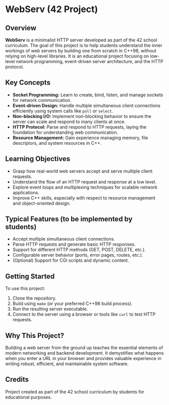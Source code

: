 # WebServ (42 Project)

## Overview

**WebServ** is a minimalist HTTP server developed as part of the 42 school curriculum. The goal of this project is to help students understand the inner workings of web servers by building one from scratch in C++98, without relying on high-level libraries. It is an educational project focusing on low-level network programming, event-driven server architecture, and the HTTP protocol.

## Key Concepts

- **Socket Programming:** Learn to create, bind, listen, and manage sockets for network communication.
- **Event-driven Design:** Handle multiple simultaneous client connections efficiently using system calls like `poll` or `select`.
- **Non-blocking I/O:** Implement non-blocking behavior to ensure the server can scale and respond to many clients at once.
- **HTTP Protocol:** Parse and respond to HTTP requests, laying the foundation for understanding web communication.
- **Resource Management:** Gain experience managing memory, file descriptors, and system resources in C++.

## Learning Objectives

- Grasp how real-world web servers accept and serve multiple client requests.
- Understand the flow of an HTTP request and response at a low level.
- Explore event loops and multiplexing techniques for scalable network applications.
- Improve C++ skills, especially with respect to resource management and object-oriented design.

## Typical Features (to be implemented by students)

- Accept multiple simultaneous client connections.
- Parse HTTP requests and generate basic HTTP responses.
- Support for different HTTP methods (GET, POST, DELETE, etc.).
- Configurable server behavior (ports, error pages, routes, etc.).
- (Optional) Support for CGI scripts and dynamic content.

## Getting Started

To use this project:
1. Clone the repository.
2. Build using `make` (or your preferred C++98 build process).
3. Run the resulting server executable.
4. Connect to the server using a browser or tools like `curl` to test HTTP requests.

## Why This Project?

Building a web server from the ground up teaches the essential elements of modern networking and backend development. It demystifies what happens when you enter a URL in your browser and provides valuable experience in writing robust, efficient, and maintainable system software.

## Credits

Project created as part of the 42 school curriculum by students for educational purposes.
